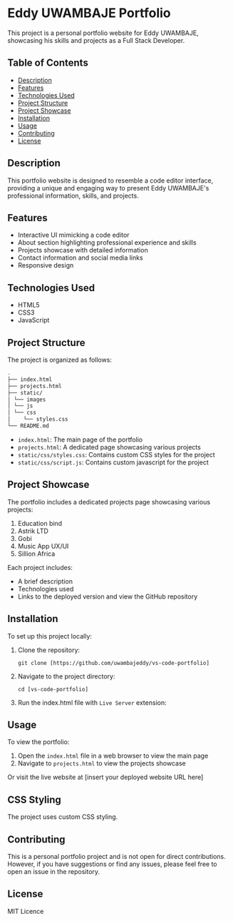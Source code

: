 # Eddy UWAMBAJE Portfolio

This project is a personal portfolio website for Eddy UWAMBAJE, showcasing his skills and projects as a Full Stack Developer.

## Table of Contents

- [Description](#description)
- [Features](#features)
- [Technologies Used](#technologies-used)
- [Project Structure](#project-structure)
- [Project Showcase](#project-showcase)
- [Installation](#installation)
- [Usage](#usage)
- [Contributing](#contributing)
- [License](#license)

## Description

This portfolio website is designed to resemble a code editor interface, providing a unique and engaging way to present Eddy UWAMBAJE's professional information, skills, and projects.

## Features

- Interactive UI mimicking a code editor
- About section highlighting professional experience and skills
- Projects showcase with detailed information
- Contact information and social media links
- Responsive design

## Technologies Used

- HTML5
- CSS3
- JavaScript

## Project Structure

The project is organized as follows:

```bash
.
├── index.html
├── projects.html
├── static/
│ └── images
│ └── js
│ └── css
│    └── styles.css
└── README.md
```



- `index.html`: The main page of the portfolio
- `projects.html`: A dedicated page showcasing various projects
- `static/css/styles.css`: Contains custom CSS styles for the project
- `static/css/script.js`: Contains custom javascript for the project

## Project Showcase

The portfolio includes a dedicated projects page showcasing various projects:

1. Education bind
2. Astrik LTD
3. Gobi
4. Music App UX/UI
5. Sillion Africa

Each project includes:
- A brief description
- Technologies used
- Links to the deployed version and view the GitHub repository

## Installation

To set up this project locally:

1. Clone the repository:
   ```
   git clone [https://github.com/uwambajeddy/vs-code-portfolio]
   ```
2. Navigate to the project directory:
   ```
   cd [vs-code-portfolio]
   ```
3. Run the index.html file with `Live Server` extension:

## Usage

To view the portfolio:

1. Open the `index.html` file in a web browser to view the main page
2. Navigate to `projects.html` to view the projects showcase

Or visit the live website at [insert your deployed website URL here]

## CSS Styling

The project uses custom CSS styling.

## Contributing

This is a personal portfolio project and is not open for direct contributions. However, if you have suggestions or find any issues, please feel free to open an issue in the repository.

## License

MIT Licence
